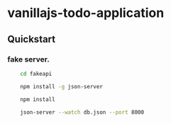 # vanillajs-todo-application

## Quickstart  
### fake server.

```bash
    cd fakeapi
```

```bash
    npm install -g json-server
```

```bash
    npm install
```

```bash
    json-server --watch db.json --port 8000
```

